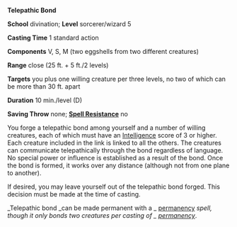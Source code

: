  **Telepathic Bond**

**School** divination; **Level** sorcerer/wizard 5

**Casting Time** 1 standard action

**Components** V, S, M (two eggshells from two different creatures)

**Range** close (25 ft. + 5 ft./2 levels)

**Targets** you plus one willing creature per three levels, no two of which can be more than 30 ft. apart

**Duration** 10 min./level (D)

**Saving Throw** none; **[Spell Resistance](../glossary#_spell-resistance)** no

You forge a telepathic bond among yourself and a number of willing creatures, each of which must have an [Intelligence](../gettingStarted#_intelligence) score of 3 or higher. Each creature included in the link is linked to all the others. The creatures can communicate telepathically through the bond regardless of language. No special power or influence is established as a result of the bond. Once the bond is formed, it works over any distance (although not from one plane to another).

If desired, you may leave yourself out of the telepathic bond forged. This decision must be made at the time of casting.

_Telepathic bond _can be made permanent with a _ [permanency](permanency#_permanency) _spell, though it only bonds two creatures per casting of _ [permanency](permanency#_permanency)_.

